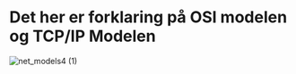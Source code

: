 <h1> Det her er forklaring på OSI modelen og TCP/IP Modelen </h1>

![net_models4 (1)](https://github.com/user-attachments/assets/19286397-bec1-4092-addd-94373ebcdf94)


